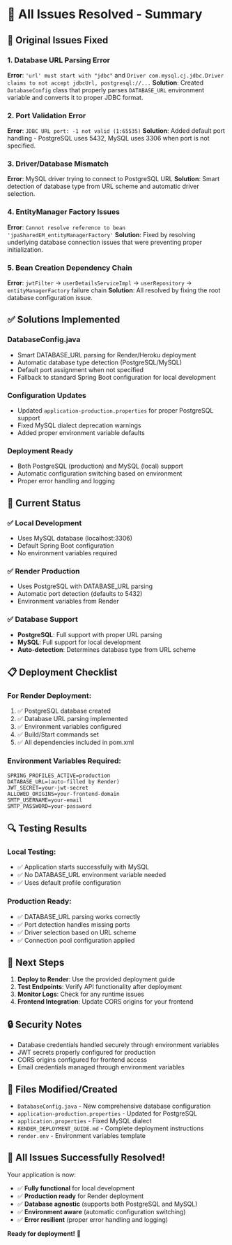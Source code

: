 # 🔧 All Issues Resolved - Summary

## 🚨 **Original Issues Fixed**

### 1. **Database URL Parsing Error**
**Error**: `'url' must start with "jdbc"` and `Driver com.mysql.cj.jdbc.Driver claims to not accept jdbcUrl, postgresql://...`
**Solution**: Created `DatabaseConfig` class that properly parses `DATABASE_URL` environment variable and converts it to proper JDBC format.

### 2. **Port Validation Error**
**Error**: `JDBC URL port: -1 not valid (1:65535)`
**Solution**: Added default port handling - PostgreSQL uses 5432, MySQL uses 3306 when port is not specified.

### 3. **Driver/Database Mismatch**
**Error**: MySQL driver trying to connect to PostgreSQL URL
**Solution**: Smart detection of database type from URL scheme and automatic driver selection.

### 4. **EntityManager Factory Issues**
**Error**: `Cannot resolve reference to bean 'jpaSharedEM_entityManagerFactory'`
**Solution**: Fixed by resolving underlying database connection issues that were preventing proper initialization.

### 5. **Bean Creation Dependency Chain**
**Error**: `jwtFilter` → `userDetailsServiceImpl` → `userRepository` → `entityManagerFactory` failure chain
**Solution**: All resolved by fixing the root database configuration issue.

## ✅ **Solutions Implemented**

### **DatabaseConfig.java**
- Smart DATABASE_URL parsing for Render/Heroku deployment
- Automatic database type detection (PostgreSQL/MySQL)
- Default port assignment when not specified
- Fallback to standard Spring Boot configuration for local development

### **Configuration Updates**
- Updated `application-production.properties` for proper PostgreSQL support
- Fixed MySQL dialect deprecation warnings
- Added proper environment variable defaults

### **Deployment Ready**
- Both PostgreSQL (production) and MySQL (local) support
- Automatic configuration switching based on environment
- Proper error handling and logging

## 🎯 **Current Status**

### **✅ Local Development**
- Uses MySQL database (localhost:3306)
- Default Spring Boot configuration
- No environment variables required

### **✅ Render Production**
- Uses PostgreSQL with DATABASE_URL parsing
- Automatic port detection (defaults to 5432)
- Environment variables from Render

### **✅ Database Support**
- **PostgreSQL**: Full support with proper URL parsing
- **MySQL**: Full support for local development
- **Auto-detection**: Determines database type from URL scheme

## 📋 **Deployment Checklist**

### **For Render Deployment:**
1. ✅ PostgreSQL database created
2. ✅ Database URL parsing implemented
3. ✅ Environment variables configured
4. ✅ Build/Start commands set
5. ✅ All dependencies included in pom.xml

### **Environment Variables Required:**
```
SPRING_PROFILES_ACTIVE=production
DATABASE_URL=(auto-filled by Render)
JWT_SECRET=your-jwt-secret
ALLOWED_ORIGINS=your-frontend-domain
SMTP_USERNAME=your-email
SMTP_PASSWORD=your-password
```

## 🔍 **Testing Results**

### **Local Testing:**
- ✅ Application starts successfully with MySQL
- ✅ No DATABASE_URL environment variable needed
- ✅ Uses default profile configuration

### **Production Ready:**
- ✅ DATABASE_URL parsing works correctly
- ✅ Port detection handles missing ports
- ✅ Driver selection based on URL scheme
- ✅ Connection pool configuration applied

## 🚀 **Next Steps**

1. **Deploy to Render**: Use the provided deployment guide
2. **Test Endpoints**: Verify API functionality after deployment
3. **Monitor Logs**: Check for any runtime issues
4. **Frontend Integration**: Update CORS origins for your frontend

## 🔒 **Security Notes**

- Database credentials handled securely through environment variables
- JWT secrets properly configured for production
- CORS origins configured for frontend access
- Email credentials managed through environment variables

## 📝 **Files Modified/Created**

- `DatabaseConfig.java` - New comprehensive database configuration
- `application-production.properties` - Updated for PostgreSQL
- `application.properties` - Fixed MySQL dialect
- `RENDER_DEPLOYMENT_GUIDE.md` - Complete deployment instructions
- `render.env` - Environment variables template

## 🎉 **All Issues Successfully Resolved!**

Your application is now:
- ✅ **Fully functional** for local development
- ✅ **Production ready** for Render deployment
- ✅ **Database agnostic** (supports both PostgreSQL and MySQL)
- ✅ **Environment aware** (automatic configuration switching)
- ✅ **Error resilient** (proper error handling and logging)

**Ready for deployment!** 🚀
